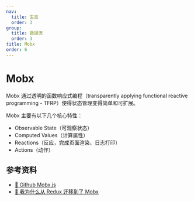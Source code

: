 ```yaml
---
nav:
  title: 生态
  order: 3
group:
  title: 数据流
  order: 3
title: Mobx
order: 6
---
```


# Mobx

Mobx 通过透明的函数响应式编程（transparently applying functional reactive programming - TFRP）使得状态管理变得简单和可扩展。

Mobx 主要有以下几个核心特性：

- Observable State（可观察状态）
- Computed Values（计算属性）
- Reactions（反应，完成页面渲染、日志打印）
- Actions（动作）

## 参考资料

- [📖 Github Mobx.js](https://github.com/mobxjs/mobx)
- [📝 我为什么从 Redux 迁移到了 Mobx](https://tech.youzan.com/mobx_vs_redux/)
